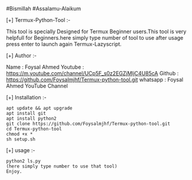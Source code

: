 #Bismillah
#Assalamu-Alaikum 

[+] Termux-Python-Tool :-
 
   This tool is specially Designed for Termux Beginner 
   users.This tool is very helpfull for Beginners.here
   simply type number of tool to use after usage press
   enter to launch again Termux-Lazyscript.

[+] Author :-

   Name : Foysal Ahmed
   Youtube : https://m.youtube.com/channel/UCp5F_s0z2EGZjMljC4U85cA
   Github : https://github.com/Foysalmjhf/Termux-python-tool.git
   whatsapp : Foysal Ahmed YouTube Channel   

[+] Installation :-
  
    apt update && apt upgrade
    apt install git   
    apt install python2
    git clone https://github.com/Foysalmjhf/Termux-python-tool.git
    cd Termux-python-tool
    chmod +x *
    sh setup.sh

[+] usage :-

    python2 ls.py
    (here simply type number to use that tool)
    Enjoy.
